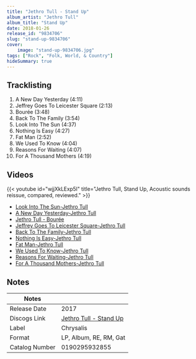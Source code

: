 ```yaml
---
title: "Jethro Tull - Stand Up"
album_artist: "Jethro Tull"
album_title: "Stand Up"
date: 2018-01-26
release_id: "9834706"
slug: "stand-up-9834706"
cover:
    image: "stand-up-9834706.jpg"
tags: ["Rock", "Folk, World, & Country"]
hideSummary: true
---
```


## Tracklisting
1. A New Day Yesterday (4:11)
2. Jeffrey Goes To Leicester Square (2:13)
3. Bourée (3:48)
4. Back To The Family (3:54)
5. Look Into The Sun (4:37)
6. Nothing Is Easy (4:27)
7. Fat Man (2:52)
8. We Used To Know (4:04)
9. Reasons For Waiting (4:07)
10. For A Thousand Mothers (4:19)

## Videos
{{< youtube id="wjjXkLExp5I" title="Jethro Tull, Stand Up, Acoustic sounds reissue, compared, reviewed." >}}
- [Look Into The Sun-Jethro Tull](https://www.youtube.com/watch?v=F_N51GePbY8)
- [A New Day Yesterday-Jethro Tull](https://www.youtube.com/watch?v=Kq5zTznlSJI)
- [Jethro Tull - Bourée](https://www.youtube.com/watch?v=N2RNe2jwHE0)
- [Jeffrey Goes To Leicester Square-Jethro Tull](https://www.youtube.com/watch?v=0gyD_uQ9IXM)
- [Back To The Family-Jethro Tull](https://www.youtube.com/watch?v=_Xac0rRZz2E)
- [Nothing Is Easy-Jethro Tull](https://www.youtube.com/watch?v=YnO2RDuMPSM)
- [Fat Man-Jethro Tull](https://www.youtube.com/watch?v=jqbGXl5lxEg)
- [We Used To Know-Jethro Tull](https://www.youtube.com/watch?v=VAnh1waFPeY)
- [Reasons For Waiting-Jethro Tull](https://www.youtube.com/watch?v=iybAyDFrhhI)
- [For A Thousand Mothers-Jethro Tull](https://www.youtube.com/watch?v=E7M2Vxh5Lh8)

## Notes

| Notes          |             |
| ---------------| ----------- |
| Release Date   | 2017 |
| Discogs Link   | [Jethro Tull - Stand Up](https://www.discogs.com/release/9834706) |
| Label          | Chrysalis |
| Format         | LP, Album, RE, RM, Gat |
| Catalog Number | 0190295932855 |

